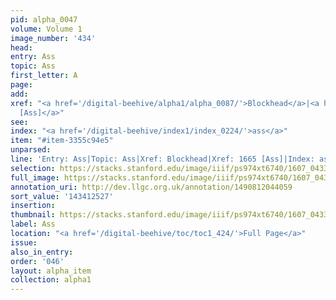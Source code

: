 ```yaml
---
pid: alpha_0047
volume: Volume 1
image_number: '434'
head:
entry: Ass
topic: Ass
first_letter: A
page:
add:
xref: "<a href='/digital-beehive/alpha1/alpha_0087/'>Blockhead</a>|<a href='/digital-beehive/num7/num_2553/'>1665
  [Ass]</a>"
see:
index: "<a href='/digital-beehive/index1/index_0224/'>ass</a>"
item: "#item-3355c94e5"
unparsed:
line: 'Entry: Ass|Topic: Ass|Xref: Blockhead|Xref: 1665 [Ass]|Index: ass|#item-3355c94e5'
selection: https://stacks.stanford.edu/image/iiif/ps974xt6740/1607_0433/807,2527,3017,341/full/0/default.jpg
full_image: https://stacks.stanford.edu/image/iiif/ps974xt6740/1607_0433/full/full/0/default.jpg
annotation_uri: http://dev.llgc.org.uk/annotation/1490812044059
sort_value: '143412527'
insertion:
thumbnail: https://stacks.stanford.edu/image/iiif/ps974xt6740/1607_0433/807,2527,600,180/250,/0/default.jpg
label: Ass
location: "<a href='/digital-beehive/toc/toc1_424/'>Full Page</a>"
issue:
also_in_entry:
order: '046'
layout: alpha_item
collection: alpha1
---
```

